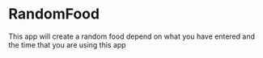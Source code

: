 # RandomFood
This app will create a random food depend on what you have entered and the time that you are using this app
